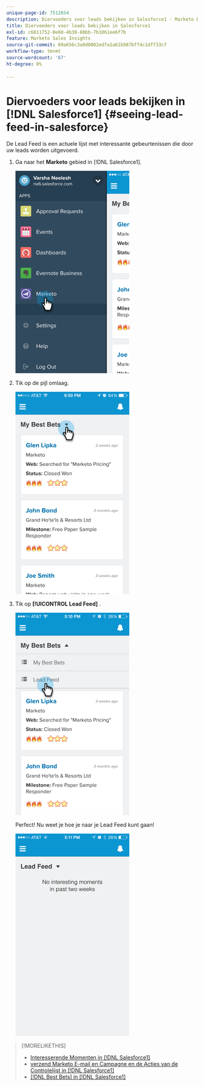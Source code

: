 ```yaml
---
unique-page-id: 7512654
description: Diervoeders voor leads bekijken in Salesforce1 - Marketo Docs - Productdocumentatie
title: Diervoeders voor leads bekijken in Salesforce1
exl-id: c6811752-0e60-4b38-88bb-7b1061ee6f7b
feature: Marketo Sales Insights
source-git-commit: 09a656c3a0d0002edfa1a61b987bff4c1dff33cf
workflow-type: tm+mt
source-wordcount: '67'
ht-degree: 0%

---
```


# Diervoeders voor leads bekijken in [!DNL Salesforce1] {#seeing-lead-feed-in-salesforce}

De Lead Feed is een actuele lijst met interessante gebeurtenissen die door uw leads worden uitgevoerd.

1. Ga naar het **Marketo** gebied in [!DNL Salesforce1].

   ![](assets/image2015-4-20-15-3a14-3a15.png)

1. Tik op de pijl omlaag.

   ![](assets/image2015-4-23-17-3a7-3a16.png)

1. Tik op **[!UICONTROL Lead Feed]** .

   ![](assets/image2015-4-23-17-3a19-3a16.png)

   Perfect! Nu weet je hoe je naar je Lead Feed kunt gaan!

   ![](assets/image2015-4-23-17-3a20-3a12.png)

>[!MORELIKETHIS]
>
>* [&#x200B; Interesserende Momenten in  [!DNL Salesforce1]](/help/marketo/product-docs/marketo-sales-insight/msi-for-salesforce/msi-for-mobile/interesting-moments-in-salesforce1.md)
>* [&#x200B; verzend Marketo E-mail en Campagne en de Acties van de Controlelijst in  [!DNL Salesforce1]](/help/marketo/product-docs/marketo-sales-insight/msi-for-salesforce/msi-for-mobile/send-marketo-email-and-campaign-and-watchlist-actions-in-salesforce1.md)
>* [[!DNL Best Bets]  in  [!DNL Salesforce1]](/help/marketo/product-docs/marketo-sales-insight/msi-for-salesforce/msi-for-mobile/best-bets-in-salesforce1.md)
